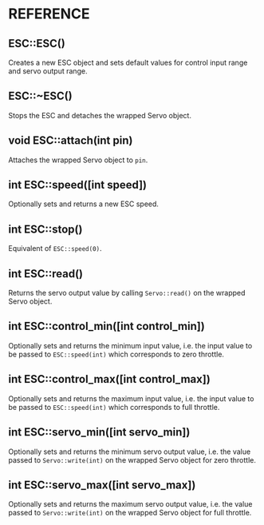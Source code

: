 REFERENCE
=========

ESC::ESC()
----------

Creates a new ESC object and sets default values for control input range and servo output range.

ESC::~ESC()
----------

Stops the ESC and detaches the wrapped Servo object.

void ESC::attach(int pin)
-------------------------

Attaches the wrapped Servo object to ```pin```.

int ESC::speed([int speed])
---------------------------

Optionally sets and returns a new ESC speed.

int ESC::stop()
---------------

Equivalent of ```ESC::speed(0)```.

int ESC::read()
---------------

Returns the servo output value by calling ```Servo::read()``` on the wrapped Servo object.

int ESC::control_min([int control_min])
---------------------------------------

Optionally sets and returns the minimum input value, i.e. the input value to be passed to ```ESC::speed(int)``` which corresponds to zero throttle.

int ESC::control_max([int control_max])
---------------------------------------

Optionally sets and returns the maximum input value, i.e. the input value to be passed to ```ESC::speed(int)``` which corresponds to full throttle.

int ESC::servo_min([int servo_min])
-----------------------------------

Optionally sets and returns the minimum servo output value, i.e. the value passed to ```Servo::write(int)``` on the wrapped Servo object for zero throttle.

int ESC::servo_max([int servo_max])
-----------------------------------

Optionally sets and returns the maximum servo output value, i.e. the value passed to ```Servo::write(int)``` on the wrapped Servo object for full throttle.
